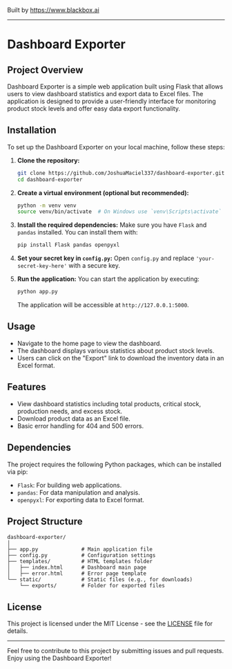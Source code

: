 
Built by https://www.blackbox.ai

---

# Dashboard Exporter

## Project Overview
Dashboard Exporter is a simple web application built using Flask that allows users to view dashboard statistics and export data to Excel files. The application is designed to provide a user-friendly interface for monitoring product stock levels and offer easy data export functionality.

## Installation

To set up the Dashboard Exporter on your local machine, follow these steps:

1. **Clone the repository:**
   ```bash
   git clone https://github.com/JoshuaMaciel337/dashboard-exporter.git
   cd dashboard-exporter
   ```

2. **Create a virtual environment (optional but recommended):**
   ```bash
   python -m venv venv
   source venv/bin/activate  # On Windows use `venv\Scripts\activate`
   ```

3. **Install the required dependencies:**
   Make sure you have `Flask` and `pandas` installed. You can install them with:
   ```bash
   pip install Flask pandas openpyxl
   ```

4. **Set your secret key in `config.py`:**
   Open `config.py` and replace `'your-secret-key-here'` with a secure key.

5. **Run the application:**
   You can start the application by executing:
   ```bash
   python app.py
   ```
   The application will be accessible at `http://127.0.0.1:5000`.

## Usage

- Navigate to the home page to view the dashboard.
- The dashboard displays various statistics about product stock levels.
- Users can click on the "Export" link to download the inventory data in an Excel format.

## Features

- View dashboard statistics including total products, critical stock, production needs, and excess stock.
- Download product data as an Excel file.
- Basic error handling for 404 and 500 errors.

## Dependencies

The project requires the following Python packages, which can be installed via pip:

- `Flask`: For building web applications.
- `pandas`: For data manipulation and analysis.
- `openpyxl`: For exporting data to Excel format.

## Project Structure

```
dashboard-exporter/
│
├── app.py              # Main application file
├── config.py           # Configuration settings
├── templates/          # HTML templates folder
│   ├── index.html      # Dashboard main page
│   ├── error.html      # Error page template
└── static/             # Static files (e.g., for downloads)
    └── exports/        # Folder for exported files
```

## License
This project is licensed under the MIT License - see the [LICENSE](LICENSE) file for details.

---

Feel free to contribute to this project by submitting issues and pull requests. Enjoy using the Dashboard Exporter!
